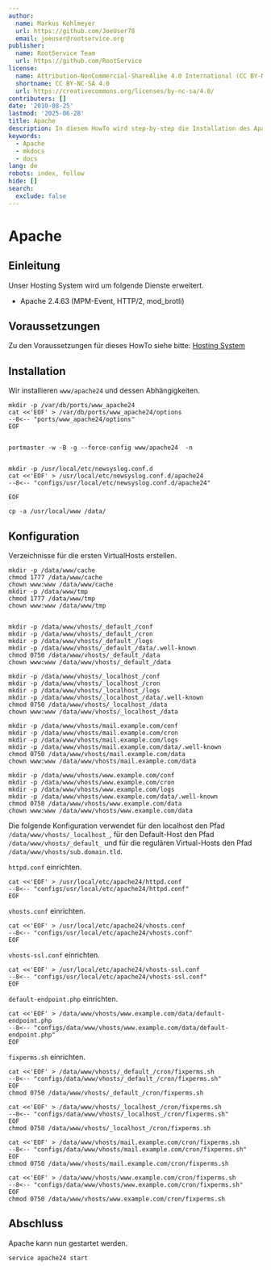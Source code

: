 ```yaml
---
author:
  name: Markus Kohlmeyer
  url: https://github.com/JoeUser78
  email: joeuser@rootservice.org
publisher:
  name: RootService Team
  url: https://github.com/RootService
license:
  name: Attribution-NonCommercial-ShareAlike 4.0 International (CC BY-NC-SA 4.0)
  shortname: CC BY-NC-SA 4.0
  url: https://creativecommons.org/licenses/by-nc-sa/4.0/
contributers: []
date: '2010-08-25'
lastmod: '2025-06-28'
title: Apache
description: In diesem HowTo wird step-by-step die Installation des Apache Webservers für ein Hosting System auf Basis von FreeBSD 64Bit auf einem dedizierten Server beschrieben.
keywords:
  - Apache
  - mkdocs
  - docs
lang: de
robots: index, follow
hide: []
search:
  exclude: false
---
```

# Apache

## Einleitung

Unser Hosting System wird um folgende Dienste erweitert.

- Apache 2.4.63 (MPM-Event, HTTP/2, mod_brotli)

## Voraussetzungen

Zu den Voraussetzungen für dieses HowTo siehe bitte: [Hosting System](/howtos/freebsd/hosting_system/intro)

## Installation

Wir installieren `www/apache24` und dessen Abhängigkeiten.

```shell
mkdir -p /var/db/ports/www_apache24
cat <<'EOF' > /var/db/ports/www_apache24/options
--8<-- "ports/www_apache24/options"
EOF


portmaster -w -B -g --force-config www/apache24  -n


mkdir -p /usr/local/etc/newsyslog.conf.d
cat <<'EOF' > /usr/local/etc/newsyslog.conf.d/apache24
--8<-- "configs/usr/local/etc/newsyslog.conf.d/apache24"

EOF

cp -a /usr/local/www /data/
```

## Konfiguration

Verzeichnisse für die ersten VirtualHosts erstellen.

```shell
mkdir -p /data/www/cache
chmod 1777 /data/www/cache
chown www:www /data/www/cache
mkdir -p /data/www/tmp
chmod 1777 /data/www/tmp
chown www:www /data/www/tmp


mkdir -p /data/www/vhosts/_default_/conf
mkdir -p /data/www/vhosts/_default_/cron
mkdir -p /data/www/vhosts/_default_/logs
mkdir -p /data/www/vhosts/_default_/data/.well-known
chmod 0750 /data/www/vhosts/_default_/data
chown www:www /data/www/vhosts/_default_/data

mkdir -p /data/www/vhosts/_localhost_/conf
mkdir -p /data/www/vhosts/_localhost_/cron
mkdir -p /data/www/vhosts/_localhost_/logs
mkdir -p /data/www/vhosts/_localhost_/data/.well-known
chmod 0750 /data/www/vhosts/_localhost_/data
chown www:www /data/www/vhosts/_localhost_/data

mkdir -p /data/www/vhosts/mail.example.com/conf
mkdir -p /data/www/vhosts/mail.example.com/cron
mkdir -p /data/www/vhosts/mail.example.com/logs
mkdir -p /data/www/vhosts/mail.example.com/data/.well-known
chmod 0750 /data/www/vhosts/mail.example.com/data
chown www:www /data/www/vhosts/mail.example.com/data

mkdir -p /data/www/vhosts/www.example.com/conf
mkdir -p /data/www/vhosts/www.example.com/cron
mkdir -p /data/www/vhosts/www.example.com/logs
mkdir -p /data/www/vhosts/www.example.com/data/.well-known
chmod 0750 /data/www/vhosts/www.example.com/data
chown www:www /data/www/vhosts/www.example.com/data
```

Die folgende Konfiguration verwendet für den localhost den Pfad `/data/www/vhosts/_localhost_`, für den Default-Host
den Pfad `/data/www/vhosts/_default_` und für die regulären Virtual-Hosts den Pfad `/data/www/vhosts/sub.domain.tld`.

`httpd.conf` einrichten.

```shell
cat <<'EOF' > /usr/local/etc/apache24/httpd.conf
--8<-- "configs/usr/local/etc/apache24/httpd.conf"
EOF
```

`vhosts.conf` einrichten.

```shell
cat <<'EOF' > /usr/local/etc/apache24/vhosts.conf
--8<-- "configs/usr/local/etc/apache24/vhosts.conf"
EOF
```

`vhosts-ssl.conf` einrichten.

```shell
cat <<'EOF' > /usr/local/etc/apache24/vhosts-ssl.conf
--8<-- "configs/usr/local/etc/apache24/vhosts-ssl.conf"
EOF
```

`default-endpoint.php` einrichten.

```shell
cat <<'EOF' > /data/www/vhosts/www.example.com/data/default-endpoint.php
--8<-- "configs/data/www/vhosts/www.example.com/data/default-endpoint.php"
EOF
```

`fixperms.sh` einrichten.

```shell
cat <<'EOF' > /data/www/vhosts/_default_/cron/fixperms.sh
--8<-- "configs/data/www/vhosts/_default_/cron/fixperms.sh"
EOF
chmod 0750 /data/www/vhosts/_default_/cron/fixperms.sh

cat <<'EOF' > /data/www/vhosts/_localhost_/cron/fixperms.sh
--8<-- "configs/data/www/vhosts/_localhost_/cron/fixperms.sh"
EOF
chmod 0750 /data/www/vhosts/_localhost_/cron/fixperms.sh

cat <<'EOF' > /data/www/vhosts/mail.example.com/cron/fixperms.sh
--8<-- "configs/data/www/vhosts/mail.example.com/cron/fixperms.sh"
EOF
chmod 0750 /data/www/vhosts/mail.example.com/cron/fixperms.sh

cat <<'EOF' > /data/www/vhosts/www.example.com/cron/fixperms.sh
--8<-- "configs/data/www/vhosts/www.example.com/cron/fixperms.sh"
EOF
chmod 0750 /data/www/vhosts/www.example.com/cron/fixperms.sh
```

## Abschluss

Apache kann nun gestartet werden.

```shell
service apache24 start
```

